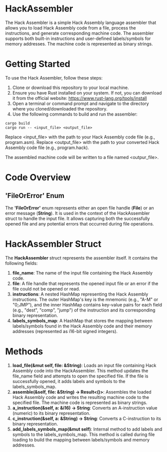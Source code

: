 # HackAssembler
The Hack Assembler is a simple Hack Assembly language assembler that allows you to load Hack Assembly code from a file, process the instructions, and generate corresponding machine code. The assembler supports both built-in instructions and user-defined labels/symbols for memory addresses. The machine code is represented as binary strings.

# Getting Started
To use the Hack Assembler, follow these steps:

1. Clone or download this repository to your local machine.
2. Ensure you have Rust installed on your system. If not, you can download it from the official website: https://www.rust-lang.org/tools/install
3. Open a terminal or command prompt and navigate to the directory where you cloned/downloaded the repository.
4. Use the following commands to build and run the assembler:

```console
cargo build
cargo run -- <input_file> <output_file>
```
Replace <input_file> with the path to your Hack Assembly code file (e.g., program.asm).
Replace <output_file> with the path to your converted Hack Assembly code file (e.g., program.hack).

The assembled machine code will be written to a file named <outpur_file>.

# Code Overview
## 'FileOrError' Enum
The **'FileOrError'** enum represents either an open file handle (**File**) or an error message (**String**). It is used in the context of the HackAssembler struct to handle the input file. It allows capturing both the successfully opened file and any potential errors that occurred during file operations.

# HackAssembler Struct
The **HackAssembler** struct represents the assembler itself. It contains the following fields:

1. **file_name**: The name of the input file containing the Hack Assembly code.
2. **file**: A file handle that represents the opened input file or an error if the file could not be opened or read.
3. **instructions**: A nested HashMap representing the Hack Assembly instructions. The outer HashMap's key is the mnemonic (e.g., "A-M" or "0;JMP"), and the inner HashMap contains key-value pairs for each field (e.g., "dest", "comp", "jump") of the instruction and its corresponding binary representation.
4. **labels_symbols_map**: A HashMap that stores the mapping between labels/symbols found in the Hack Assembly code and their memory addresses (represented as i16-bit signed integers).

# Methods
1. **load_file(&mut self, file: &String)**: Loads an input file containing Hack Assembly code into the HackAssembler. This method updates the file_name field and attempts to open the specified file. If the file is successfully opened, it adds labels and symbols to the labels_symbols_map.
2. **assemble(&self, file: &String) -> Result<()>**: Assembles the loaded Hack Assembly code and writes the resulting machine code to the specified file. The machine code is represented as binary strings.
3. **a_instruction(&self, a: &i16) -> String**: Converts an A-instruction value (numeric) to its binary representation.
4. **c_instruction(&self, a: &String) -> String**: Converts a C-instruction to its binary representation.
5. **add_labels_symbols_map(&mut self)**: Internal method to add labels and symbols to the labels_symbols_map. This method is called during file loading to build the mapping between labels/symbols and memory addresses.
